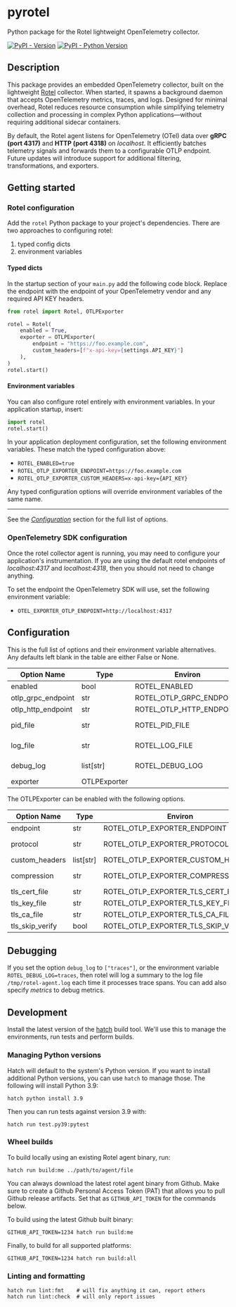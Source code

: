 # pyrotel
Python package for the Rotel lightweight OpenTelemetry collector.

[![PyPI - Version](https://img.shields.io/pypi/v/rotel.svg)](https://pypi.org/project/rotel)
[![PyPI - Python Version](https://img.shields.io/pypi/pyversions/rotel.svg)](https://pypi.org/project/rotel)

## Description

This package provides an embedded OpenTelemetry collector, built on the lightweight [Rotel](https://github.com/streamfold/rotel) collector. When started, it spawns a background daemon that accepts OpenTelemetry metrics, traces, and logs. Designed for minimal overhead, Rotel reduces resource consumption while simplifying telemetry collection and processing in complex Python applications—without requiring additional sidecar containers.

By default, the Rotel agent listens for OpenTelemetry (OTel) data over **gRPC (port 4317)** and **HTTP (port 4318)** on _localhost_. It efficiently batches telemetry signals and forwards them to a configurable OTLP endpoint. Future updates will introduce support for additional filtering, transformations, and exporters.

## Getting started

### Rotel configuration

Add the `rotel` Python package to your project's dependencies. There are two approaches to configuring rotel:
1. typed config dicts
2. environment variables

#### Typed dicts

In the startup section of your `main.py` add the following code block. Replace the endpoint with the endpoint of your OpenTelemetry vendor and any required API KEY headers. 

```python
from rotel import Rotel, OTLPExporter

rotel = Rotel(
    enabled = True,
    exporter = OTLPExporter(
        endpoint = "https://foo.example.com",
        custom_headers=[f"x-api-key={settings.API_KEY}"]
    ),
)
rotel.start()
```

#### Environment variables

You can also configure rotel entirely with environment variables. In your application startup, insert:
```python
import rotel
rotel.start()
```

In your application deployment configuration, set the following environment variables. These match the typed configuration above:
* `ROTEL_ENABLED=true`
* `ROTEL_OTLP_EXPORTER_ENDPOINT=https://foo.example.com`
* `ROTEL_OTLP_EXPORTER_CUSTOM_HEADERS=x-api-key={API_KEY}`

Any typed configuration options will override environment variables of the same name.

---

See the [*Configuration*](#configuration) section for the full list of options.

### OpenTelemetry SDK configuration

Once the rotel collector agent is running, you may need to configure your application's instrumentation. If you are using the default rotel endpoints of *localhost:4317* and *localhost:4318*, then you should not need to change anything. 

To set the endpoint the OpenTelemetry SDK will use, set the following environment variable:

* `OTEL_EXPORTER_OTLP_ENDPOINT=http://localhost:4317`

## Configuration

This is the full list of options and their environment variable alternatives. Any defaults left blank in the table are either False or None.

| Option Name        | Type         | Environ                  | Default              | Options         |
|--------------------|--------------|--------------------------|----------------------|-----------------|
| enabled            | bool         | ROTEL_ENABLED            |                      |                 |
| otlp_grpc_endpoint | str          | ROTEL_OTLP_GRPC_ENDPOINT | localhost:4317       |                 |
| otlp_http_endpoint | str          | ROTEL_OTLP_HTTP_ENDPOINT | localhost:4318       |                 |
| pid_file           | str          | ROTEL_PID_FILE           | /tmp/rotel-agent.pid |                 |
| log_file           | str          | ROTEL_LOG_FILE           | /tmp/rotel-agent.log |                 |
| debug_log          | list[str]    | ROTEL_DEBUG_LOG          |                      | traces, metrics |
| exporter           | OTLPExporter |                          |                      |                 |

The OTLPExporter can be enabled with the following options.

| Option Name     | Type      | Environ                             | Default | Options      |
|-----------------|-----------|-------------------------------------|---------|--------------|
| endpoint        | str       | ROTEL_OTLP_EXPORTER_ENDPOINT        |         |              |
| protocol        | str       | ROTEL_OTLP_EXPORTER_PROTOCOL        | grpc    | grpc or http |
| custom_headers  | list[str] | ROTEL_OTLP_EXPORTER_CUSTOM_HEADERS  |         |              |
| compression     | str       | ROTEL_OTLP_EXPORTER_COMPRESSION     | gzip    | gzip or none |
| tls_cert_file   | str       | ROTEL_OTLP_EXPORTER_TLS_CERT_FILE   |         |              |
| tls_key_file    | str       | ROTEL_OTLP_EXPORTER_TLS_KEY_FILE    |         |              |
| tls_ca_file     | str       | ROTEL_OTLP_EXPORTER_TLS_CA_FILE     |         |              |
| tls_skip_verify | bool      | ROTEL_OTLP_EXPORTER_TLS_SKIP_VERIFY |         |              |

## Debugging

If you set the option `debug_log` to `["traces"]`, or the environment variable `ROTEL_DEBUG_LOG=traces`, then rotel will log a summary to the log file `/tmp/rotel-agent.log` each time it processes trace spans. You can add also specify *metrics* to debug metrics.   

## Development

Install the latest version of the [hatch](https://hatch.pypa.io/latest/install/) build tool. We'll use this to manage the environments, run tests and perform builds.

### Managing Python versions

Hatch will default to the system's Python version.
If you want to install additional Python versions, you can use `hatch` to manage those.
The following will install Python 3.9:

```shell
hatch python install 3.9
```

Then you can run tests against version 3.9 with:
```shell
hatch run test.py39:pytest
```

### Wheel builds

To build locally using an existing Rotel agent binary, run:
```shell
hatch run build:me ../path/to/agent/file
```

You can always download the latest rotel agent binary from Github. Make sure to create a Github Personal Access Token (PAT) that allows you to pull Github release artifacts. Set that as `GITHUB_API_TOKEN` for the commands below. 

To build using the latest Github built binary:
```shell
GITHUB_API_TOKEN=1234 hatch run build:me
```

Finally, to build for all supported platforms:
```shell
GITHUB_API_TOKEN=1234 hatch run build:all
```

### Linting and formatting

```shell
hatch run lint:fmt    # will fix anything it can, report others
hatch run lint:check  # will only report issues
```


